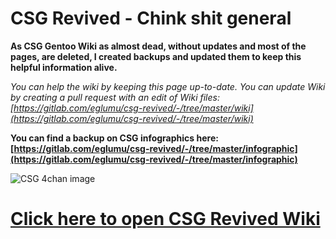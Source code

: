 CSG Revived - Chink shit general
==================

**As CSG Gentoo Wiki as almost dead, without updates and most of the pages, are deleted, I created backups and updated them to keep this helpful information alive.**

_You can help the wiki by keeping this page up-to-date._
_You can update Wiki by creating a pull request with an edit of Wiki files: [https://gitlab.com/eglumu/csg-revived/-/tree/master/wiki](https://gitlab.com/eglumu/csg-revived/-/tree/master/wiki)_

**You can find a backup on CSG infographics here: [https://gitlab.com/eglumu/csg-revived/-/tree/master/infographic](https://gitlab.com/eglumu/csg-revived/-/tree/master/infographic)**

![CSG 4chan image](https://gitlab.com/eglumu/csg-revived/-/raw/master/images/Home/300px-Chink_Shit_General_Banner.png)

# [Click here to open CSG Revived Wiki](https://gitlab.com/eglumu/csg-revived/-/wikis/home)
